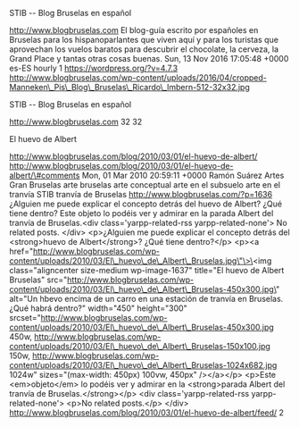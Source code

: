 STIB -- Blog Bruselas en español

http://www.blogbruselas.com El blog-guía escrito por españoles en
Bruselas para los hispanoparlantes que viven aquí y para los turistas
que aprovechan los vuelos baratos para descubrir el chocolate, la
cerveza, la Grand Place y tantas otras cosas buenas. Sun, 13 Nov 2016
17:05:48 +0000 es-ES hourly 1 https://wordpress.org/?v=4.7.3
http://www.blogbruselas.com/wp-content/uploads/2016/04/cropped-Manneken\_Pis\_Blog\_Bruselas\_Ricardo\_Imbern-512-32x32.jpg

STIB -- Blog Bruselas en español

http://www.blogbruselas.com 32 32

El huevo de Albert

http://www.blogbruselas.com/blog/2010/03/01/el-huevo-de-albert/
http://www.blogbruselas.com/blog/2010/03/01/el-huevo-de-albert/\#comments
Mon, 01 Mar 2010 20:59:11 +0000 Ramón Suárez Artes Gran Bruselas arte
bruselas arte conceptual arte en el subsuelo arte en el tranvía STIB
tranvía de Bruselas http://www.blogbruselas.com/?p=1636 ¿Alguien me
puede explicar el concepto detrás del huevo de Albert? ¿Qué tiene
dentro? Este objeto lo podéis ver y admirar en la parada Albert del
tranvía de Bruselas.\<div class=\'yarpp-related-rss
yarpp-related-none\'\> No related posts. \</div\> \<p\>¿Alguien me puede
explicar el concepto detrás del \<strong\>huevo de Albert\</strong\>?
¿Qué tiene dentro?\</p\> \<p\>\<a
href=\"http://www.blogbruselas.com/wp-content/uploads/2010/03/El\_huevo\_de\_Albert\_Bruselas.jpg\"\>\<img
class=\"aligncenter size-medium wp-image-1637\" title=\"El huevo de
Albert Bruselas\"
src=\"http://www.blogbruselas.com/wp-content/uploads/2010/03/El\_huevo\_de\_Albert\_Bruselas-450x300.jpg\"
alt=\"Un hbevo encima de un carro en una estación de tranvía en
Bruselas. ¿Qué habrá dentro?\" width=\"450\" height=\"300\"
srcset=\"http://www.blogbruselas.com/wp-content/uploads/2010/03/El\_huevo\_de\_Albert\_Bruselas-450x300.jpg
450w,
http://www.blogbruselas.com/wp-content/uploads/2010/03/El\_huevo\_de\_Albert\_Bruselas-150x100.jpg
150w,
http://www.blogbruselas.com/wp-content/uploads/2010/03/El\_huevo\_de\_Albert\_Bruselas-1024x682.jpg
1024w\" sizes=\"(max-width: 450px) 100vw, 450px\" /\>\</a\>\</p\>
\<p\>Este \<em\>objeto\</em\> lo podéis ver y admirar en la
\<strong\>parada Albert del tranvía de Bruselas.\</strong\>\</p\> \<div
class=\'yarpp-related-rss yarpp-related-none\'\> \<p\>No related
posts.\</p\> \</div\>
http://www.blogbruselas.com/blog/2010/03/01/el-huevo-de-albert/feed/ 2
